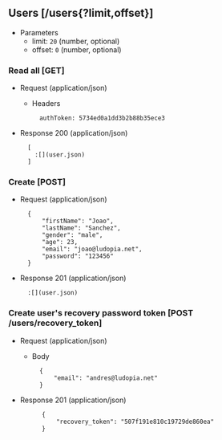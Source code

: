 ## Users [/users{?limit,offset}]

+ Parameters
    + limit: `20` (number, optional)
    + offset: `0` (number, optional)

### Read all [GET]

+ Request (application/json)

    + Headers

            authToken: 5734ed0a1dd3b2b88b35ece3

+ Response 200 (application/json)

        [
          :[](user.json)
        ]

### Create [POST]

+ Request (application/json)

        {
            "firstName": "Joao",
            "lastName": "Sanchez",
            "gender": "male",
            "age": 23,
            "email": "joao@ludopia.net",
            "password": "123456"
        }

+ Response 201 (application/json)

        :[](user.json)

### Create user's recovery password token [POST /users/recovery_token]

+ Request (application/json)

    + Body

            {
                "email": "andres@ludopia.net"
            }

+ Response 201 (application/json)

            {
                "recovery_token": "507f191e810c19729de860ea"
            }
